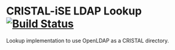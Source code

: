 CRISTAL-iSE LDAP Lookup [![Build Status](https://travis-ci.org/cristal-ise/lookup-ldap.svg?branch=master)](https://travis-ci.org/cristal-ise/lookup-ldap)
=======================

Lookup implementation to use OpenLDAP as a CRISTAL directory.
